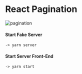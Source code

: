 # React Pagination

![pagination](https://github.com/teles1g/react-pagination/blob/main/react-pagination.png)

#### Start Fake Server

```
-> yarn server
```

#### Start Server Front-End

```
-> yarn start
```
